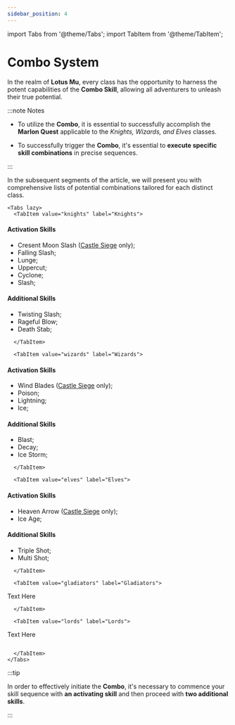 ```yaml
---
sidebar_position: 4
---
```


import Tabs from '@theme/Tabs';
import TabItem from '@theme/TabItem';

# Combo System

In the realm of **Lotus Mu**, every class has the opportunity to harness the potent capabilities of the **Combo Skill**, allowing all adventurers to unleash their true potential.

:::note Notes

- To utilize the **Combo**, it is essential to successfully accomplish the **Marlon Quest** applicable to the _Knights, Wizards, and Elves_ classes.

- To successfully trigger the **Combo**, it's essential to **execute specific skill combinations** in precise sequences.


:::

In the subsequent segments of the article, we will present you with comprehensive lists of potential combinations tailored for each distinct class.

```mdx-code-block
<Tabs lazy>
  <TabItem value="knights" label="Knights">
```

#### Activation Skills

- Cresent Moon Slash ([Castle Siege](/events/castle-siege) only);
- Falling Slash;
- Lunge;
- Uppercut;
- Cyclone;
- Slash;

#### Additional Skills

- Twisting Slash;
- Rageful Blow;
- Death Stab;

```mdx-code-block
  </TabItem>

  <TabItem value="wizards" label="Wizards">
```

#### Activation Skills

- Wind Blades ([Castle Siege](/events/castle-siege) only);
- Poison;
- Lightning;
- Ice;

#### Additional Skills

- Blast;
- Decay;
- Ice Storm;

```mdx-code-block
  </TabItem>

  <TabItem value="elves" label="Elves">
```

#### Activation Skills

- Heaven Arrow ([Castle Siege](/events/castle-siege) only);
- Ice Age;

#### Additional Skills

- Triple Shot;
- Multi Shot;

```mdx-code-block
  </TabItem>

  <TabItem value="gladiators" label="Gladiators">
```

Text Here

```mdx-code-block
  </TabItem>

  <TabItem value="lords" label="Lords">
```

Text Here

```mdx-code-block

  </TabItem>
</Tabs>
```

:::tip

In order to effectively initiate the **Combo**, it's necessary to commence your skill sequence with **an activating skill** and then proceed with **two additional skills**.

:::